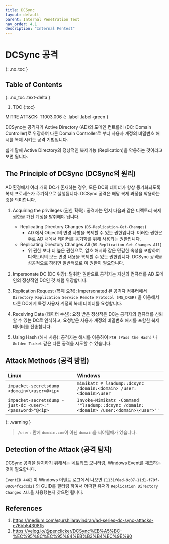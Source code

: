 ```yaml
---
title: DCSync
layout: default
parent: Internal Penetration Test
nav_order: 4.1
description: "Internal Pentest"
---
```


# DCSync 공격

{: .no_toc }

## Table of Contents
{: .no_toc .text-delta }

1. TOC
{:toc}

MITRE ATT&CK: T1003.006
{: .label .label-green }

DCSync는 공격자가 Active Directory (AD)의 도메인 컨트롤러 (DC: Domain Controller)로 위장하여 다른 Domain Controller로 부터 사용자 계정의 비밀번호 해시를 복제 시키는 공격 기법입니다. 

쉽게 말해 Active Directory의 정상적인 복제기능 (Replication)을 악용하는 것이라고 보면 됩니다.

## The Principle of DCSync (DCSync의 원리)

AD 환경에서 여러 개의 DC가 존재하는 경우, 모든 DC의 데이터가 항상 동기화되도록 복제 프로세스가 주기적으로 실행됩니다. DCSync 공격은 해당 복제 과정을 악용하는것을 의미합니다.

1. Acquiring the privileges (권한 획득): 공격자는 먼저 다음과 같은 디렉토리 복제 권한을 가진 계정을 탈취해야 됩니다.

    - Replicating Directory Changes (`DS-Replication-Get-Changes`)
        - AD 에서 Object의 변경 사항을 복제할 수 있는 권한입니다. 이러한 권한은 주로 AD 내에서 데이터를 동기화를 위해 사용되는 권한입니다. 
    - Replicating Directory Changes All (`DS-Replication-Get-Changes-All`)
        - 위 권한 보다 더 높은 권한으로, 암호 해시와 같은 민감한 속성을 포함하여 디렉토리의 모든 변경 내용을 복제할 수 있는 권한입니다. DCSync 공격을 성공적으로 하려면 일반적으로 이 권한이 필요합니다. 

2. Impersonate DC (DC 위장): 탈취한 권한으로 공격자는 자신의 컴퓨터를 AD 도메인의 정상적인 DC인 것 처럼 위장합니다.

3. Replication Request (복제 요청): Impersonated 된 공격자 컴퓨터에서 `Directory Replication Service Remote Protocol (MS_DRSR)` 을 이용해서 다른 DC에게 특정 사용자 계정의 복제 데이터를 요청합니다.

4. Receiving Data (데이터 수신): 요청 받은 정상적은 DC는 공격자의 컴퓨터를 신뢰할 수 있는 DC로 인식하고, 요청받은 사용자 계정의 비밀번호 해시를 포함한 복제 데이터를 전송합니다.

5. Using Hash (해시 사용): 공격자는 해시를 이용하여 `PtH (Pass the Hash)` 나 `Golden Ticket` 같은 다른 공격을 시도할 수 있습니다.

## Attack Methods (공격 방법)

| Linux                                     | Windows               |
|:------------------------------------------|:----------------------|
| `impacket-secretsdump <domain>\<user>@<ip>`|`mimikatz # lsadump::dcsync /domain:<domain> /user:<domain>\user`|
| `impacket-secretsdump -just-dc <user>:"<password>"@<ip>` | `Invoke-Mimikatz -Command '"lsadump::dcsync /domain:<domain> /user:<domain>\<user>"'`|

{: .warning }
> `/user:` 란에 `domain.com`이 아닌 `domain`을 써야될때가 있습니다.


## Detection of the Attack (공격 탐지)

DCSync 공격을 탐지하기 위해서는 네트워크 모니터링, Windows Event를 체크하는것이 필요합니다.

`EventID 4462` 이 Windows 이벤트 로그에서 나오면 `{1131f6ad-9c07-11d1-f79f-00c04fc2dcd2}` 의 GUID를 필터링 하여서 어떠한 유저가 `Replication Directory Changes All`을 사용했는지 찾으면 됩니다.

## References

1. https://medium.com/@urshilaravindran/ad-series-dc-sync-attacks-e76bb54308f5
2. https://velog.io/@penclicker/DCSync%EB%A5%BC-%EC%95%8C%EC%95%84%EB%B3%B4%EC%9E%90